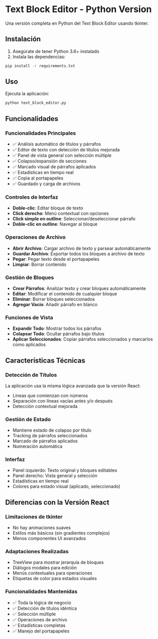 
# Text Block Editor - Python Version

Una versión completa en Python del Text Block Editor usando tkinter.

## Instalación

1. Asegúrate de tener Python 3.6+ instalado
2. Instala las dependencias:
```bash
pip install -r requirements.txt
```

## Uso

Ejecuta la aplicación:
```bash
python text_block_editor.py
```

## Funcionalidades

### Funcionalidades Principales
- ✅ Análisis automático de títulos y párrafos
- ✅ Editor de texto con detección de títulos mejorada
- ✅ Panel de vista general con selección múltiple
- ✅ Colapso/expansión de secciones
- ✅ Marcado visual de párrafos aplicados
- ✅ Estadísticas en tiempo real
- ✅ Copia al portapapeles
- ✅ Guardado y carga de archivos

### Controles de Interfaz
- **Doble-clic**: Editar bloque de texto
- **Click derecho**: Menú contextual con opciones
- **Click simple en outline**: Seleccionar/deseleccionar párrafo
- **Doble-clic en outline**: Navegar al bloque

### Operaciones de Archivo
- **Abrir Archivo**: Cargar archivo de texto y parsear automáticamente
- **Guardar Archivo**: Exportar todos los bloques a archivo de texto
- **Pegar**: Pegar texto desde el portapapeles
- **Limpiar**: Borrar contenido

### Gestión de Bloques
- **Crear Párrafos**: Analizar texto y crear bloques automáticamente
- **Editar**: Modificar el contenido de cualquier bloque
- **Eliminar**: Borrar bloques seleccionados
- **Agregar Vacío**: Añadir párrafo en blanco

### Funciones de Vista
- **Expandir Todo**: Mostrar todos los párrafos
- **Colapsar Todo**: Ocultar párrafos bajo títulos
- **Aplicar Seleccionados**: Copiar párrafos seleccionados y marcarlos como aplicados

## Características Técnicas

### Detección de Títulos
La aplicación usa la misma lógica avanzada que la versión React:
- Líneas que comienzan con números
- Separación con líneas vacías antes y/o después
- Detección contextual mejorada

### Gestión de Estado
- Mantiene estado de colapso por título
- Tracking de párrafos seleccionados
- Marcado de párrafos aplicados
- Numeración automática

### Interfaz
- Panel izquierdo: Texto original y bloques editables
- Panel derecho: Vista general y selección
- Estadísticas en tiempo real
- Colores para estado visual (aplicado, seleccionado)

## Diferencias con la Versión React

### Limitaciones de tkinter
- No hay animaciones suaves
- Estilos más básicos (sin gradientes complejos)
- Menos componentes UI avanzados

### Adaptaciones Realizadas
- TreeView para mostrar jerarquía de bloques
- Diálogos modales para edición
- Menús contextuales para operaciones
- Etiquetas de color para estados visuales

### Funcionalidades Mantenidas
- ✅ Toda la lógica de negocio
- ✅ Detección de títulos idéntica
- ✅ Selección múltiple
- ✅ Operaciones de archivo
- ✅ Estadísticas completas
- ✅ Manejo del portapapeles
